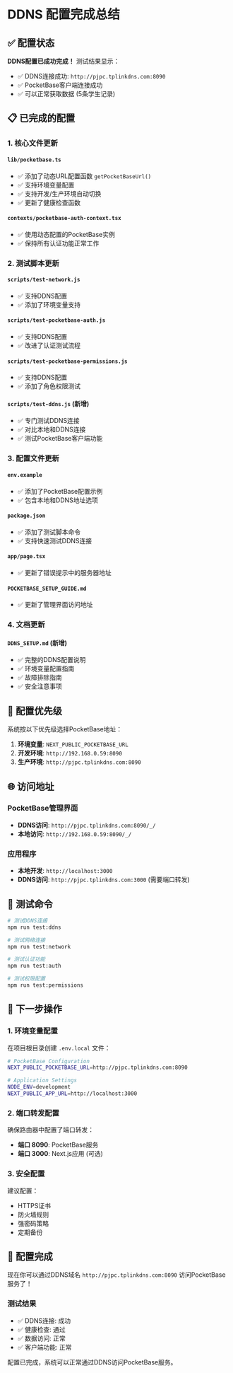 # DDNS 配置完成总结

## ✅ 配置状态

**DDNS配置已成功完成！** 测试结果显示：

- ✅ DDNS连接成功: `http://pjpc.tplinkdns.com:8090`
- ✅ PocketBase客户端连接成功
- ✅ 可以正常获取数据 (5条学生记录)

## 📋 已完成的配置

### 1. 核心文件更新

#### `lib/pocketbase.ts`
- ✅ 添加了动态URL配置函数 `getPocketBaseUrl()`
- ✅ 支持环境变量配置
- ✅ 支持开发/生产环境自动切换
- ✅ 更新了健康检查函数

#### `contexts/pocketbase-auth-context.tsx`
- ✅ 使用动态配置的PocketBase实例
- ✅ 保持所有认证功能正常工作

### 2. 测试脚本更新

#### `scripts/test-network.js`
- ✅ 支持DDNS配置
- ✅ 添加了环境变量支持

#### `scripts/test-pocketbase-auth.js`
- ✅ 支持DDNS配置
- ✅ 改进了认证测试流程

#### `scripts/test-pocketbase-permissions.js`
- ✅ 支持DDNS配置
- ✅ 添加了角色权限测试

#### `scripts/test-ddns.js` (新增)
- ✅ 专门测试DDNS连接
- ✅ 对比本地和DDNS连接
- ✅ 测试PocketBase客户端功能

### 3. 配置文件更新

#### `env.example`
- ✅ 添加了PocketBase配置示例
- ✅ 包含本地和DDNS地址选项

#### `package.json`
- ✅ 添加了测试脚本命令
- ✅ 支持快速测试DDNS连接

#### `app/page.tsx`
- ✅ 更新了错误提示中的服务器地址

#### `POCKETBASE_SETUP_GUIDE.md`
- ✅ 更新了管理界面访问地址

### 4. 文档更新

#### `DDNS_SETUP.md` (新增)
- ✅ 完整的DDNS配置说明
- ✅ 环境变量配置指南
- ✅ 故障排除指南
- ✅ 安全注意事项

## 🔧 配置优先级

系统按以下优先级选择PocketBase地址：

1. **环境变量**: `NEXT_PUBLIC_POCKETBASE_URL`
2. **开发环境**: `http://192.168.0.59:8090`
3. **生产环境**: `http://pjpc.tplinkdns.com:8090`

## 🌐 访问地址

### PocketBase管理界面
- **DDNS访问**: `http://pjpc.tplinkdns.com:8090/_/`
- **本地访问**: `http://192.168.0.59:8090/_/`

### 应用程序
- **本地开发**: `http://localhost:3000`
- **DDNS访问**: `http://pjpc.tplinkdns.com:3000` (需要端口转发)

## 🧪 测试命令

```bash
# 测试DDNS连接
npm run test:ddns

# 测试网络连接
npm run test:network

# 测试认证功能
npm run test:auth

# 测试权限配置
npm run test:permissions
```

## 📝 下一步操作

### 1. 环境变量配置
在项目根目录创建 `.env.local` 文件：

```bash
# PocketBase Configuration
NEXT_PUBLIC_POCKETBASE_URL=http://pjpc.tplinkdns.com:8090

# Application Settings
NODE_ENV=development
NEXT_PUBLIC_APP_URL=http://localhost:3000
```

### 2. 端口转发配置
确保路由器中配置了端口转发：
- **端口 8090**: PocketBase服务
- **端口 3000**: Next.js应用 (可选)

### 3. 安全配置
建议配置：
- HTTPS证书
- 防火墙规则
- 强密码策略
- 定期备份

## 🎉 配置完成

现在你可以通过DDNS域名 `http://pjpc.tplinkdns.com:8090` 访问PocketBase服务了！

### 测试结果
- ✅ DDNS连接: 成功
- ✅ 健康检查: 通过
- ✅ 数据访问: 正常
- ✅ 客户端功能: 正常

配置已完成，系统可以正常通过DDNS访问PocketBase服务。
